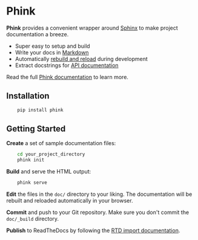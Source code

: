 # Phink

<!--
This `README.md` file was autogenerated by **Phink**.
You can replace it with a description of your project.

This file is saved to your root project directory and symlinked into the `doc/` directory.
-->

**Phink** provides a convenient wrapper around [Sphinx](http://www.sphinx-doc.org) to make project documentation a breeze.

* Super easy to setup and build
* Write your docs in [Markdown](https://recommonmark.readthedocs.io)
* Automatically [rebuild and reload](https://livereload.readthedocs.io) during development
* Extract docstrings for [API documentation](http://www.sphinx-doc.org/en/master/usage/extensions/napoleon.html)

Read the full [Phink documentation](https://phink.readthedocs.io/) to learn more.

## Installation
```sh
    pip install phink
```

## Getting Started

**Create** a set of sample documentation files:

```sh
    cd your_project_directory
    phink init
```

**Build** and serve the HTML output:

```sh
    phink serve
```

**Edit** the files in the `doc/` directory to your liking.
The documentation will be rebuilt and reloaded automatically in your browser.

**Commit** and push to your Git repository.
Make sure you don't commit the `doc/_build` directory.

**Publish** to ReadTheDocs by following the [RTD import documentation](https://docs.readthedocs.io/en/stable/intro/import-guide.html).
